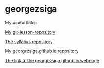 # georgezsiga

My useful links:

[My git-lesson-repository](https://github.com/georgezsiga/git-lesson-repository "The git-lesson-repository of georgezsiga")

[The syllabus repository](https://github.com/greenfox-academy/eagles-syllabus "The syllabus repository of the Eagles")

[My georgezsiga.github.io repository](https://github.com/georgezsiga/georgezsiga.github.io "My georgezsiga.github.io repository")

[The link to the georgezsiga.github.io webpage](https://georgezsiga.github.io "The webpage of the georgezsiga.github.io repository")


